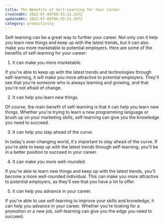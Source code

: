 ```yaml
---
title: The Benefits of Self-Learning for Your Career
createdAt: 2022-07-09T06:35:21.297Z
updatedAt: 2022-07-09T06:35:21.297Z
category: productivity
---
```


Self-learning can be a great way to further your career. Not only can it help you learn new things and keep up with the latest trends, but it can also make you more marketable to potential employers. Here are some of the benefits of self-learning for your career:

1. It can make you more marketable.

If you're able to keep up with the latest trends and technologies through self-learning, it will make you more attractive to potential employers. They'll see that you're someone who is always learning and growing, and that you're not afraid of change.

2. It can help you learn new things.

Of course, the main benefit of self-learning is that it can help you learn new things. Whether you're trying to learn a new programming language or brush up on your marketing skills, self-learning can give you the knowledge you need to succeed.

3. It can help you stay ahead of the curve.

In today's ever-changing world, it's important to stay ahead of the curve. If you're able to keep up with the latest trends through self-learning, you'll be in a better position to succeed in your career.

4. It can make you more well-rounded.

If you're able to learn new things and keep up with the latest trends, you'll become a more well-rounded individual. This can make you more attractive to potential employers, as they'll see that you have a lot to offer.

5. It can help you advance in your career.

If you're able to use self-learning to improve your skills and knowledge, it can help you advance in your career. Whether you're looking for a promotion or a new job, self-learning can give you the edge you need to succeed.
